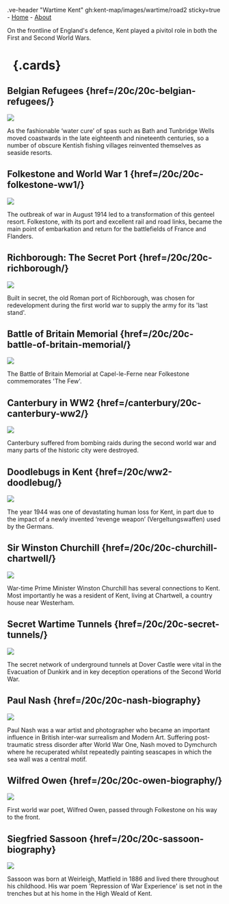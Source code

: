 .ve-header "Wartime Kent" gh:kent-map/images/wartime/road2 sticky=true
    - [Home](/)
    - [About](/about)

On the frontline of England's defence, Kent played a pivitol role in both the First and Second World Wars.

# &nbsp; {.cards}

## Belgian Refugees {href=/20c/20c-belgian-refugees/}

![](https://iiif.juncture-digital.org/thumbnail?url=https://stor.artstor.org/stor/495520bf-2478-482c-b29a-6a57c4ff51e4)

As the fashionable ‘water cure’ of spas such as Bath and Tunbridge Wells moved coastwards in the late eighteenth and nineteenth centuries, so a number of obscure Kentish fishing villages reinvented themselves as seaside resorts. 

## Folkestone and World War 1 {href=/20c/20c-folkestone-ww1/}

![](https://iiif.juncture-digital.org/thumbnail?url=https://stor.artstor.org/stor/fa237685-57ab-43b3-8cac-aa7e7e8fba08)

The outbreak of war in August 1914 led to a transformation of this genteel resort. Folkestone, with its port and excellent rail and road links, became the main point of embarkation and return for the battlefields of France and Flanders.

## Richborough: The Secret Port {href=/20c/20c-richborough/}

![](https://iiif.juncture-digital.org/thumbnail?url=https://upload.wikimedia.org/wikipedia/commons/2/2a/Richborough%2C_1917._A_Cross-channel_Ferry_by_John_Lavery.jpg)

Built in secret, the old Roman port of Richborough, was chosen for redevelopment during the first world war to supply the army for its 'last stand'.

## Battle of Britain Memorial {href=/20c/20c-battle-of-britain-memorial/}

![](https://iiif.juncture-digital.org/thumbnail?url=https://upload.wikimedia.org/wikipedia/commons/f/f2/The_Battle_of_Britain_Memorial.jpg)

The Battle of Britain Memorial at Capel-le-Ferne near Folkestone commemorates 'The Few'.

## Canterbury in WW2 {href=/canterbury/20c-canterbury-ww2/}

![](https://iiif.juncture-digital.org/thumbnail?url=https://upload.wikimedia.org/wikipedia/commons/2/2d/Bomb_damage_Canterbury_1940.jpg)

Canterbury suffered from bombing raids during the second world war and many parts of the historic city were destroyed.

## Doodlebugs in Kent {href=/20c/ww2-doodlebug/}

![](https://iiif.juncture-digital.org/thumbnail?url=https://upload.wikimedia.org/wikipedia/commons/9/91/Royal_Air_Force_1939-1945-_Fighter_Command_CH13428.jpg)

The year 1944 was one of devastating human loss for Kent, in part due to the impact of a newly invented ‘revenge weapon’ (Vergeltungswaffen) used by the Germans.


## Sir Winston Churchill  {href=/20c/20c-churchill-chartwell/}

![](https://iiif.juncture-digital.org/thumbnail?url=https://stor.artstor.org/stor/9120880e-e4bc-4374-9a8e-a552e6f8d549)

War-time Prime Minister Winston Churchill has several connections to Kent. Most importantly he was a resident of Kent, living at Chartwell, a country house near Westerham.

## Secret Wartime Tunnels {href=/20c/20c-secret-tunnels/}

![](https://iiif.juncture-digital.org/thumbnail?url=https://stor.artstor.org/stor/5681241b-c069-45f0-8da5-fecdb173465a)

The secret network of underground tunnels at Dover Castle were vital in the Evacuation of Dunkirk and in key deception operations of the Second World War.

## Paul Nash {href=/20c/20c-nash-biography}

![](https://iiif.juncture-digital.org/thumbnail?url=https://upload.wikimedia.org/wikipedia/commons/4/45/Paul_Nash_woodcut_CONTEMPORARY_BRITISH_ARTISTS_1923_cropped.jpg)

Paul Nash was a war artist and photographer who became an important influence in British inter-war surrealism and Modern Art. Suffering post-traumatic stress disorder after World War One, Nash moved to Dymchurch where he recuperated whilst repeatedly painting seascapes in which the sea wall was a central motif.

## Wilfred Owen {href=/20c/20c-owen-biography/}

![](https://iiif.juncture-digital.org/thumbnail?url=https://stor.artstor.org/stor/0b09061e-c9c4-4d43-9946-f9fb9741d3d7)

First world war poet, Wilfred Owen, passed through Folkestone on his way to the front.

## Siegfried Sassoon {href=/20c/20c-sassoon-biography}

![](https://iiif.juncture-digital.org/thumbnail?url=https://upload.wikimedia.org/wikipedia/commons/b/b4/Siegfried_Sassoon_by_Glyn_Warren_Philpot_1917.jpeg)

Sassoon was born at Weirleigh, Matfield in 1886 and lived there throughout his childhood. His war poem 'Repression of War Experience' is set not in the trenches but at his home in the High Weald of Kent.
